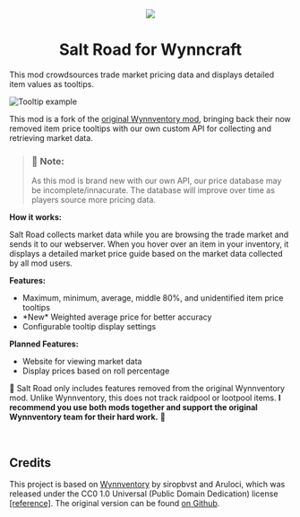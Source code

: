 <center>
<img src="https://github.com/ShyHungAlpha/SaltRoad/blob/master/icon.png?raw=true">
<h1>Salt Road for Wynncraft</h1>
</center>
<p>This mod crowdsources trade market pricing data and displays detailed item values as tooltips.

![Tooltip example](https://cdn.modrinth.com/data/cached_images/2badc628971fb2857b1deab3298bb37b6946d397.png)

This mod is a fork of the <a href="https://modrinth.com/mod/wynnventory">original Wynnventory mod</a>, bringing back their now removed item price tooltips with our own custom API for collecting and retrieving market data.

<blockquote>
<h3>📝 Note:</h3>
As this mod is brand new with our own API, our price database may be incomplete/innacurate. The database will improve over time as players source more pricing data.
</blockquote>

**How it works:**

  Salt Road collects market data while you are browsing the trade market and sends it to our webserver. When you hover over an item in your inventory, it displays a detailed market price guide based on the market data collected by all mod users.

**Features:**
- Maximum, minimum, average, middle 80%, and unidentified item price tooltips
- \*New\* Weighted average price for better accuracy
- Configurable tooltip display settings

**Planned Features:**
- Website for viewing market data
- Display prices based on roll percentage


🚨 Salt Road only includes features removed from the original Wynnventory mod. Unlike Wynnventory, this does not track raidpool or lootpool items. **I recommend you use both mods together and support the original Wynnventory team for their hard work.** 🚨</p>

<br>
<h2>Credits</h2>
<p>
This project is based on <a href="https://modrinth.com/mod/wynnventory">Wynnventory</a> by siropbvst and Aruloci, which was released under the CC0 1.0 Universal (Public Domain Dedication) license <a href="https://github.com/Aruloci/WynnVentory?tab=CC0-1.0-1-ov-file#readme">[reference]</a>. The original version can be found <a href="https://github.com/Aruloci/WynnVentory">on Github</a>.</p>
